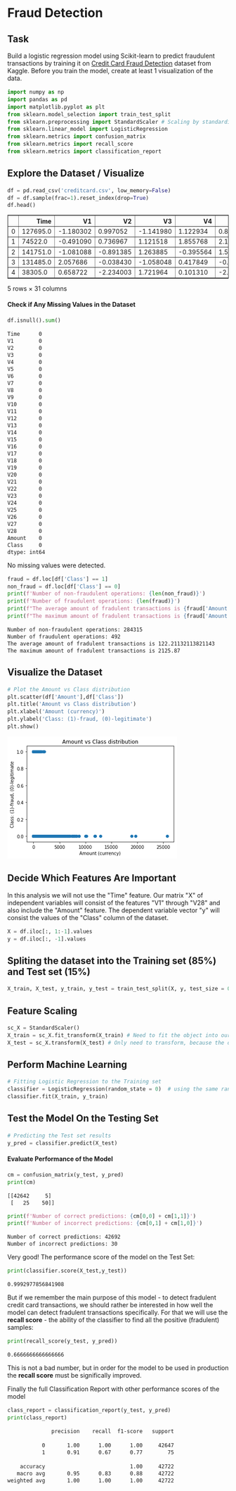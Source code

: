 
# Fraud Detection

## Task

Build a logistic regression model using Scikit-learn to predict fraudulent transactions by training it on [Credit Card Fraud Detection](https://www.kaggle.com/c/ieee-fraud-detection/data) dataset from Kaggle. Before you train the model, create at least 1 visualization of the data.


```python
import numpy as np
import pandas as pd
import matplotlib.pyplot as plt
from sklearn.model_selection import train_test_split
from sklearn.preprocessing import StandardScaler # Scaling by standardisation
from sklearn.linear_model import LogisticRegression
from sklearn.metrics import confusion_matrix
from sklearn.metrics import recall_score
from sklearn.metrics import classification_report
```

## Explore the Dataset / Visualize


```python
df = pd.read_csv('creditcard.csv', low_memory=False)
df = df.sample(frac=1).reset_index(drop=True)
df.head()
```




<div>
<style scoped>
    .dataframe tbody tr th:only-of-type {
        vertical-align: middle;
    }

    .dataframe tbody tr th {
        vertical-align: top;
    }

    .dataframe thead th {
        text-align: right;
    }
</style>
<table border="1" class="dataframe">
  <thead>
    <tr style="text-align: right;">
      <th></th>
      <th>Time</th>
      <th>V1</th>
      <th>V2</th>
      <th>V3</th>
      <th>V4</th>
      <th>V5</th>
      <th>V6</th>
      <th>V7</th>
      <th>V8</th>
      <th>V9</th>
      <th>...</th>
      <th>V21</th>
      <th>V22</th>
      <th>V23</th>
      <th>V24</th>
      <th>V25</th>
      <th>V26</th>
      <th>V27</th>
      <th>V28</th>
      <th>Amount</th>
      <th>Class</th>
    </tr>
  </thead>
  <tbody>
    <tr>
      <td>0</td>
      <td>127695.0</td>
      <td>-1.180302</td>
      <td>0.997052</td>
      <td>-1.141980</td>
      <td>1.122934</td>
      <td>0.870430</td>
      <td>0.496341</td>
      <td>2.626909</td>
      <td>-0.275357</td>
      <td>-1.251222</td>
      <td>...</td>
      <td>-0.116098</td>
      <td>-0.213810</td>
      <td>-0.495616</td>
      <td>-0.008486</td>
      <td>1.185834</td>
      <td>-0.207036</td>
      <td>0.126568</td>
      <td>-0.016534</td>
      <td>362.00</td>
      <td>0</td>
    </tr>
    <tr>
      <td>1</td>
      <td>74522.0</td>
      <td>-0.491090</td>
      <td>0.736967</td>
      <td>1.121518</td>
      <td>1.855768</td>
      <td>2.192105</td>
      <td>4.720293</td>
      <td>-0.499471</td>
      <td>1.195404</td>
      <td>-1.064379</td>
      <td>...</td>
      <td>0.093564</td>
      <td>0.267335</td>
      <td>-0.344519</td>
      <td>1.041548</td>
      <td>0.398812</td>
      <td>0.448862</td>
      <td>0.111847</td>
      <td>0.087620</td>
      <td>18.15</td>
      <td>0</td>
    </tr>
    <tr>
      <td>2</td>
      <td>141751.0</td>
      <td>-1.081088</td>
      <td>-0.891385</td>
      <td>1.263885</td>
      <td>-0.395564</td>
      <td>1.579365</td>
      <td>-1.016444</td>
      <td>-0.654525</td>
      <td>0.249166</td>
      <td>0.485191</td>
      <td>...</td>
      <td>-0.003331</td>
      <td>-0.447941</td>
      <td>0.267298</td>
      <td>0.545437</td>
      <td>-0.103051</td>
      <td>-0.631727</td>
      <td>-0.021950</td>
      <td>0.028339</td>
      <td>1.18</td>
      <td>0</td>
    </tr>
    <tr>
      <td>3</td>
      <td>131485.0</td>
      <td>2.057686</td>
      <td>-0.038430</td>
      <td>-1.058048</td>
      <td>0.417849</td>
      <td>-0.127807</td>
      <td>-1.212282</td>
      <td>0.204981</td>
      <td>-0.350565</td>
      <td>0.502264</td>
      <td>...</td>
      <td>-0.284453</td>
      <td>-0.677820</td>
      <td>0.336365</td>
      <td>0.053365</td>
      <td>-0.291787</td>
      <td>0.194302</td>
      <td>-0.069472</td>
      <td>-0.058925</td>
      <td>3.96</td>
      <td>0</td>
    </tr>
    <tr>
      <td>4</td>
      <td>38305.0</td>
      <td>0.658722</td>
      <td>-2.234003</td>
      <td>1.721964</td>
      <td>0.101310</td>
      <td>-2.625252</td>
      <td>0.696838</td>
      <td>-1.609055</td>
      <td>0.428602</td>
      <td>0.870870</td>
      <td>...</td>
      <td>0.496141</td>
      <td>1.149756</td>
      <td>-0.402166</td>
      <td>0.628406</td>
      <td>0.346473</td>
      <td>0.039347</td>
      <td>0.042984</td>
      <td>0.071146</td>
      <td>298.00</td>
      <td>0</td>
    </tr>
  </tbody>
</table>
<p>5 rows × 31 columns</p>
</div>



#### Check if Any Missing Values in the Dataset


```python
df.isnull().sum()
```




    Time      0
    V1        0
    V2        0
    V3        0
    V4        0
    V5        0
    V6        0
    V7        0
    V8        0
    V9        0
    V10       0
    V11       0
    V12       0
    V13       0
    V14       0
    V15       0
    V16       0
    V17       0
    V18       0
    V19       0
    V20       0
    V21       0
    V22       0
    V23       0
    V24       0
    V25       0
    V26       0
    V27       0
    V28       0
    Amount    0
    Class     0
    dtype: int64



No missing values were detected.


```python
fraud = df.loc[df['Class'] == 1]
non_fraud = df.loc[df['Class'] == 0]
print(f'Number of non-fraudulent operations: {len(non_fraud)}')
print(f'Number of fraudulent operations: {len(fraud)}')
print(f"The average amount of fradulent transactions is {fraud['Amount'].mean()}")
print(f"The maximum amount of fradulent transactions is {fraud['Amount'].max()}") 
```

    Number of non-fraudulent operations: 284315
    Number of fraudulent operations: 492
    The average amount of fradulent transactions is 122.21132113821143
    The maximum amount of fradulent transactions is 2125.87


## Visualize the Dataset


```python
# Plot the Amount vs Class distribution
plt.scatter(df['Amount'],df['Class'])
plt.title('Amount vs Class distribution')
plt.xlabel('Amount (currency)')
plt.ylabel('Class: (1)-fraud, (0)-legitimate')
plt.show()
```


![png](output_9_0.png)


## Decide Which Features Are Important

In this analysis we will not use the "Time" feature. Our matrix "X" of independent variables will consist of the features "V1" through "V28" and also include the "Amount" feature. The dependent variable vector "y" will consist the values of the "Class" column of the dataset.


```python
X = df.iloc[:, 1:-1].values
y = df.iloc[:, -1].values
```

## Spliting the dataset into the Training set (85%) and Test set (15%)



```python
X_train, X_test, y_train, y_test = train_test_split(X, y, test_size = 0.15, random_state = 0)
```

## Feature Scaling


```python
sc_X = StandardScaler()
X_train = sc_X.fit_transform(X_train) # Need to fit the object into our feature set, then transform feature set
X_test = sc_X.transform(X_test) # Only need to transform, because the object is already fitted (prev. line), otherwise different scales.
```

## Perform Machine Learning


```python
# Fitting Logistic Regression to the Training set
classifier = LogisticRegression(random_state = 0)  # using the same random_state
classifier.fit(X_train, y_train)
```

## Test the Model On the Testing Set


```python
# Predicting the Test set results
y_pred = classifier.predict(X_test)
```

#### Evaluate Performance of the Model


```python
cm = confusion_matrix(y_test, y_pred)
print(cm)
```

    [[42642     5]
     [   25    50]]



```python
print(f'Number of correct predictions: {cm[0,0] + cm[1,1]}')
print(f'Number of incorrect predictions: {cm[0,1] + cm[1,0]}')
```

    Number of correct predictions: 42692
    Number of incorrect predictions: 30


Very good!
The performance score of the model on the Test Set:


```python
print(classifier.score(X_test,y_test))
```

    0.9992977856841908


But if we remember the main purpose of this model - to detect fradulent credit card transactions, we should rather be interested in how well the model can detect fradulent transactions specifically. For that we will use the __recall score__ - the ability of the classifier to find all the positive (fradulent) samples: 


```python
print(recall_score(y_test, y_pred))
```

    0.6666666666666666


This is not a bad number, but in order for the model to be used in production the __recall score__ must be significally improved.

Finally the full Classification Report with other performance scores of the model


```python
class_report = classification_report(y_test, y_pred)
print(class_report)
```

                  precision    recall  f1-score   support
    
               0       1.00      1.00      1.00     42647
               1       0.91      0.67      0.77        75
    
        accuracy                           1.00     42722
       macro avg       0.95      0.83      0.88     42722
    weighted avg       1.00      1.00      1.00     42722
    

